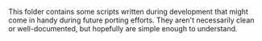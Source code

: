 This folder contains some scripts written during development that might come in
handy during future porting efforts. They aren't necessarily clean or
well-documented, but hopefully are simple enough to understand.
